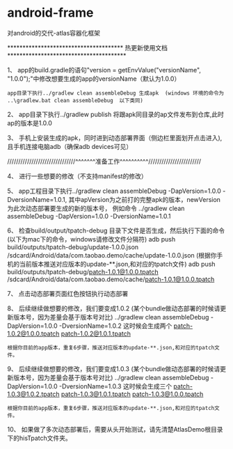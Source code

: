 # android-frame
对android的交代-atlas容器化框架

************************************** 热更新使用文档 ***************************************

1、 app的build.gradle的语句"version = getEnvValue("versionName", "1.0.0");"中修改想要生成的app的versionName（默认为1.0.0）

    app目录下执行../gradlew clean assembleDebug 生成apk  (windows 环境的命令为 ..\gradlew.bat clean assembleDebug  以下类同)

2、 app目录下执行../gradlew publish 将跟apk同目录的ap文件发布到仓库,此时ap的版本是1.0.0

3、 手机上安装生成的apk，同时进到动态部署界面（侧边栏里面划开点击进入),且手机连接电脑adb（确保adb devices可见）

///////////////////////////////^^^^^^^准备工作^^^^^^^^^^////////////////////////

4、 进行一些想要的修改（不支持manifest的修改）

5、 app工程目录下执行../gradlew clean assembleDebug -DapVersion=1.0.0 -DversionName=1.0.1,
    其中apVersion为之前打的完整apk的版本，newVersion为此次动态部署要生成的新的版本号，
    例如命令 ../gradlew clean assembleDebug -DapVersion=1.0.0 -DversionName=1.0.1

6、 检查build/output/tpatch-debug 目录下文件是否生成，然后执行下面的命令(以下为mac下的命令，windows请修改文件分隔符)
    adb push build/outputs/tpatch-debug/update-1.0.0.json /sdcard/Android/data/com.taobao.demo/cache/update-1.0.0.json
    (根据你手机的当前版本推送对应版本的update-**.json,和对应的tpatch文件)
    adb push build/outputs/tpatch-debug/patch-1.0.1@1.0.0.tpatch /sdcard/Android/data/com.taobao.demo/cache/patch-1.0.1@1.0.0.tpatch

7、 点击动态部署页面红色按钮执行动态部署

8、 后续继续做想要的修改，我们要变成1.0.2 (某个bundle做动态部署的时候请更新版本号，因为差量会基于版本号对比)
	../gradlew clean assembleDebug -DapVersion=1.0.0 -DversionName=1.0.2   这时候会生成两个  patch-1.0.2@1.0.0.tpatch  patch-1.0.2@1.0.1.tpatch

	根据你目前的app版本，重复6步骤，推送对应版本的update-**.json,和对应的tpatch文件。

9、 后续继续做想要的修改，我们要变成1.0.3 (某个bundle做动态部署的时候请更新版本号，因为差量会基于版本号对比)
	../gradlew clean assembleDebug -DapVersion=1.0.0 -DversionName=1.0.3   这时候会生成三个  patch-1.0.3@1.0.2.tpatch  patch-1.0.3@1.0.1.tpatch  patch-1.0.3@1.0.0.tpatch

	根据你目前的app版本，重复6步骤，推送对应版本的update-**.json,和对应的tpatch文件。

10、 如果做了多次动态部署后，需要从头开始测试，请先清楚AtlasDemo根目录下的hisTpatch文件夹。
